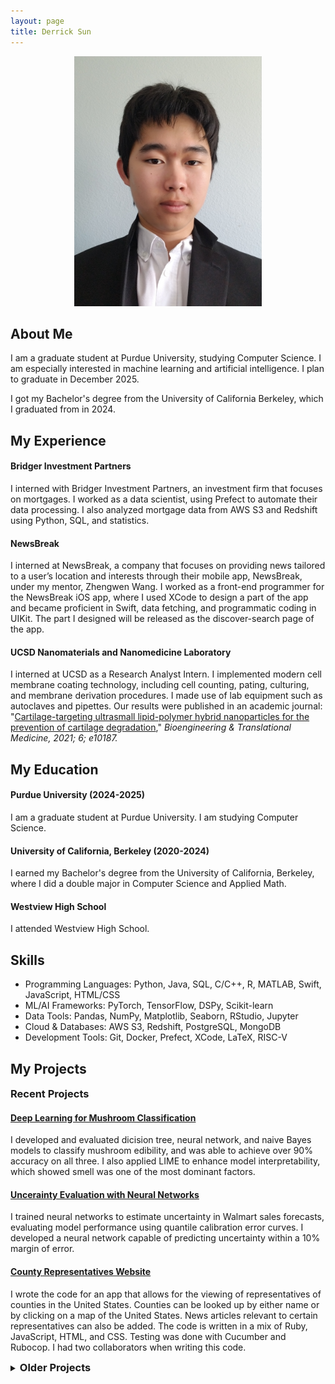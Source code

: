 ```yaml
---
layout: page
title: Derrick Sun
---
```



<p align="center">
<img src="./images/selfInSuit.jpg" alt="image of me" style="width:300px;"/>
</p>

## About Me

I am a graduate student at Purdue University, studying Computer Science. I am especially interested in machine learning and artificial intelligence. I plan to graduate in December 2025.

I got my Bachelor's degree from the University of California Berkeley, which I graduated from in 2024.

<section class="experience">
<h2> My Experience </h2>
</section>

#### Bridger Investment Partners

I interned with Bridger Investment Partners, an investment firm that focuses on mortgages. I worked as a data scientist, using Prefect to automate their data processing. I also analyzed mortgage data from AWS S3 and Redshift using Python, SQL, and statistics.

#### NewsBreak

I interned at NewsBreak, a company that focuses on providing news tailored to a user’s 
location and interests through their mobile app, NewsBreak, under my mentor, Zhengwen Wang. I worked as a front-end programmer for the NewsBreak iOS app, where I used XCode to design a part of the app and became proficient in Swift, data fetching, and programmatic coding in UIKit. The part I designed will be released as the discover-search page of the app.


#### UCSD Nanomaterials and Nanomedicine Laboratory

I interned at UCSD as a Research Analyst Intern. I implemented modern cell membrane coating technology, including cell counting, pating, culturing, and membrane derivation procedures. I made use of lab equipment such as autoclaves and pipettes. Our results were published in an academic journal: "<a href="https://doi.org/10.1002/btm2.10187">Cartilage-targeting ultrasmall lipid-polymer hybrid nanoparticles for the prevention of cartilage degradation</a>," <i>Bioengineering & Translational Medicine, 2021; 6; e10187.</i>

## My Education

#### Purdue University (2024-2025)

I am a graduate student at Purdue University. I am studying Computer Science.

#### University of California, Berkeley (2020-2024)

I earned my Bachelor's degree from the University of California, Berkeley, where I did a double major in Computer Science and Applied Math.

#### Westview High School

I attended Westview High School.

## Skills

<ul class=skilllist>
      <li>Programming Languages: Python, Java, SQL, C/C++, R, MATLAB, Swift, JavaScript, HTML/CSS</li>
      <li>ML/AI Frameworks: PyTorch, TensorFlow, DSPy, Scikit-learn</li>
      <li>Data Tools: Pandas, NumPy, Matplotlib, Seaborn, RStudio, Jupyter</li>
      <li>Cloud & Databases: AWS S3, Redshift, PostgreSQL, MongoDB</li>
      <li>Development Tools: Git, Docker, Prefect, XCode, LaTeX, RISC-V</li>
    </ul>

## My Projects

### Recent Projects

#### [Deep Learning for Mushroom Classification](https://github.com/DerrickhSun/CS573MushroomProject)

I developed and evaluated dicision tree, neural network, and naive Bayes models to classify mushroom edibility, and was able to achieve over 90% accuracy on all three. I also applied LIME to enhance model interpretability, which showed smell was one of the most dominant factors.

#### [Uncerainty Evaluation with Neural Networks](https://github.com/DerrickhSun/CS578-Uncertainty-Project)

I trained neural networks to estimate uncertainty in Walmart sales forecasts, evaluating model performance using quantile calibration error curves. I developed a neural network capable of predicting uncertainty within a 10% margin of error.

#### [County Representatives Website](https://su23-11-57a34b75dce1.herokuapp.com/)

I wrote the code for an app that allows for the viewing of representatives of counties in the United States. Counties can be looked up by either name or by clicking on a map of the United States. News articles relevant to certain representatives can also be added. The code is written in a mix of Ruby, JavaScript, HTML, and CSS. Testing was done with Cucumber and Rubocop. I had two collaborators when writing this code.

<details>
<style>
  h3 {
    display: inline; /* Or display: inline-block; */
  }
</style>
<summary><h3>Older Projects</h3>
</summary>

<h4><a href=“https://github.com/cs186-student/sp23-proj5-leslie33kim/commits/main”>ARIES Recovery System</a></h4>

I implemented a recovery system, including savepoints, rollbacks, and ACID compliant restart recovery. The system makes use of a dirty page dable and transaction table to track database accesses and recovery in the event of failure. I worked with another person when working on this project.

#### [Pintos Filesys Operating System](https://github.com/DerrickhSun/CS162OSFilesys)
      
I wrote an operating system in Pintos using C. The system has the basics, such as process execuation, syscalls, and floating point operations. It also has a working filesystem, including a buffer cache, extensible files, subdirectories and file locking. However, it only has basic multithreading, and is lacking many features such as an internal clock and priority lending. I had three collaborators when working on this project.

#### [Pintos Multithreaded Operating System](https://github.com/DerrickhSun/CS162OSMultithreading)

I wrote an operating system in Pintos using C. The system has the basics, such as process execuation, syscalls, and floating point operations. It is multithreaded, implementing locks, thread priorities, priority lending, and an internal clock. However, it is lacking many filesystem features such as subdirectories and a buffer cache. I had three collaborators when working on this project.

#### [Matrix Multiplication](https://github.com/61c-student/sp21-proj4-DerrickhSun)

I implemented matrix multiplication in a mix of C and Python, then optimized it with unrolling, cache blocking, parallelizing, call reducing, and other optimizations. The finished result created matrix objects from certain input and performed matrix multiplication on the matrices.

#### [Project Ark](https://github.com/DerrickhSun/ProjectArk)

A video game made using characters from the game "Arknights" and gameplay inspired by "Smash Bros." I started this game as a tool to practice my Java skills.

The game has three useable characters and is best played with two players. It is admittedly not user-friendly, as it was only intended as a for-fun project and I frequently have to stop part way through updates due to school. The game is run from the driver file in src.
</details>